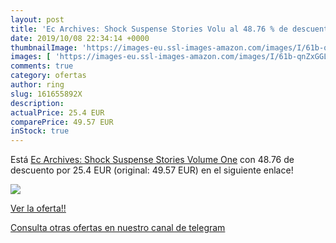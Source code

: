 ```yaml
---
layout: post
title: 'Ec Archives: Shock Suspense Stories Volu al 48.76 % de descuento'
date: 2019/10/08 22:34:14 +0000
thumbnailImage: 'https://images-eu.ssl-images-amazon.com/images/I/61b-qnZxGGL._SL200_.jpg'
images: [ 'https://images-eu.ssl-images-amazon.com/images/I/61b-qnZxGGL._SL200_.jpg' ]
comments: true
category: ofertas
author: ring
slug: 161655892X
description:
actualPrice: 25.4 EUR
comparePrice: 49.57 EUR
inStock: true
---
```


Está [Ec Archives: Shock Suspense Stories Volume One](https://www.amazon.com/dp/161655892X/?tag=redken08-20) con 48.76 de descuento por 25.4 EUR (original: 49.57 EUR) en el siguiente enlace!

[![](https://images-eu.ssl-images-amazon.com/images/I/61b-qnZxGGL._SL200_.jpg)](https://www.amazon.com/dp/161655892X/?tag=redken08-20)

[Ver la oferta!!](https://www.amazon.com/dp/161655892X/?tag=redken08-20)

[Consulta otras ofertas en nuestro canal de telegram](https://t.me/s/ofertas25)
